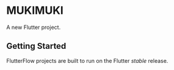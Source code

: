 # MUKIMUKI

A new Flutter project.

## Getting Started

FlutterFlow projects are built to run on the Flutter _stable_ release.
